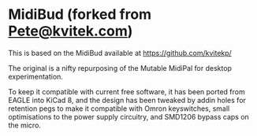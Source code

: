 # MidiBud (forked from Pete@kvitek.com)

This is based on the MidiBud available at https://github.com/kvitekp/

The original is a nifty repurposing of the Mutable MidiPal for desktop experimentation.

To keep it compatible with current free software, it has been ported from EAGLE into KiCad 8, and the design has been tweaked by addin holes for retention pegs to make it compatible with Omron keyswitches, small optimisations to the power supply circuitry, and SMD1206 bypass caps on the micro.
